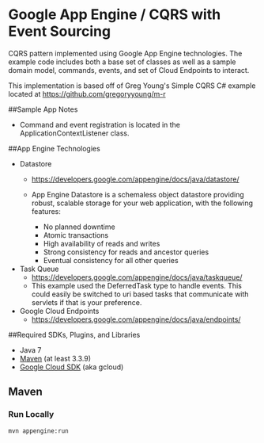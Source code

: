 Google App Engine / CQRS with Event Sourcing
=========================

CQRS pattern implemented using Google App Engine technologies. The example code includes both a base set of classes as well as a sample domain model, commands, events, and set of Cloud Endpoints to interact.

This implementation is based off of Greg Young's Simple CQRS C# example
located at https://github.com/gregoryyoung/m-r

##Sample App Notes
- Command and event registration is located in the ApplicationContextListener class.

##App Engine Technologies
- Datastore
	* https://developers.google.com/appengine/docs/java/datastore/
	* App Engine Datastore is a schemaless object datastore providing
	  robust, scalable storage for your web application, with the
	  following features:

		* No planned downtime
		* Atomic transactions
		* High availability of reads and writes
		* Strong consistency for reads and ancestor queries
		* Eventual consistency for all other queries
- Task Queue
	* https://developers.google.com/appengine/docs/java/taskqueue/
	* This example used the DeferredTask type to handle events. This could easily be switched to uri based tasks that communicate with servlets if that is your preference.
- Google Cloud Endpoints
	* https://developers.google.com/appengine/docs/java/endpoints/


##Required SDKs, Plugins, and Libraries
* Java 7
* [Maven](https://maven.apache.org/download.cgi) (at least 3.3.9)
* [Google Cloud SDK](https://cloud.google.com/sdk/) (aka gcloud)


## Maven

### Run Locally

    mvn appengine:run
    
    